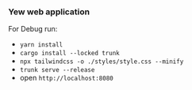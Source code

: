 ### Yew web application
For Debug run:
* `yarn install`
* `cargo install --locked trunk`
* `npx tailwindcss -o ./styles/style.css --minify`
* `trunk serve --release`
* open `http://localhost:8080`

